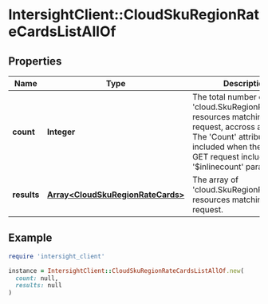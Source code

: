 # IntersightClient::CloudSkuRegionRateCardsListAllOf

## Properties

| Name | Type | Description | Notes |
| ---- | ---- | ----------- | ----- |
| **count** | **Integer** | The total number of &#39;cloud.SkuRegionRateCards&#39; resources matching the request, accross all pages. The &#39;Count&#39; attribute is included when the HTTP GET request includes the &#39;$inlinecount&#39; parameter. | [optional] |
| **results** | [**Array&lt;CloudSkuRegionRateCards&gt;**](CloudSkuRegionRateCards.md) | The array of &#39;cloud.SkuRegionRateCards&#39; resources matching the request. | [optional] |

## Example

```ruby
require 'intersight_client'

instance = IntersightClient::CloudSkuRegionRateCardsListAllOf.new(
  count: null,
  results: null
)
```

